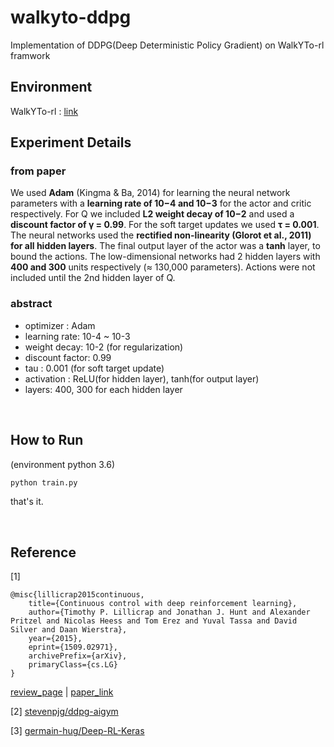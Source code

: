 # walkyto-ddpg

Implementation of DDPG(Deep Deterministic Policy Gradient) on WalkYTo-rl framwork
</br>

## Environment
WalkYTo-rl : [link](https://github.com/CUN-bjy/WalkYTo-rl)

## Experiment Details

### **from paper**

We used **Adam** (Kingma & Ba, 2014) for learning the neural network parameters with a **learning rate of 10−4 and 10−3** for the actor and critic respectively. For Q we included **L2 weight decay of 10−2** and used a **discount factor of γ = 0.99**. For the soft target updates we used **τ = 0.001**. The neural networks used the **rectified non-linearity (Glorot et al., 2011) for all hidden layers**. The final output layer of the actor was a **tanh** layer, to bound the actions. The low-dimensional networks had 2 hidden layers with **400 and 300** units respectively (≈ 130,000 parameters). Actions were not included until the 2nd hidden layer of Q.


### **abstract**

- optimizer : Adam
- learning rate: 10-4 ~ 10-3
- weight decay: 10-2 (for regularization)
- discount factor: 0.99
- tau : 0.001 (for soft target update)
- activation : ReLU(for hidden layer), tanh(for output layer)
- layers: 400, 300 for each hidden layer
</br>

## How to Run
(environment python 3.6)
```python
python train.py
```

that's it.

</br>

## Reference

[1]

```
@misc{lillicrap2015continuous,
    title={Continuous control with deep reinforcement learning},
    author={Timothy P. Lillicrap and Jonathan J. Hunt and Alexander Pritzel and Nicolas Heess and Tom Erez and Yuval Tassa and David Silver and Daan Wierstra},
    year={2015},
    eprint={1509.02971},
    archivePrefix={arXiv},
    primaryClass={cs.LG}
}
```

[review_page](https://github.com/CUN-bjy/pg-paper-review/blob/master/reviews/DDPG.md) | [paper_link](https://arxiv.org/pdf/1509.02971.pdf)

[2] [stevenpjg/ddpg-aigym](https://github.com/stevenpjg/ddpg-aigym)

[3] [germain-hug/Deep-RL-Keras](https://github.com/germain-hug/Deep-RL-Keras)
